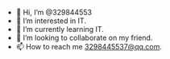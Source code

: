 - 👋 Hi, I’m @329844553
- 👀 I’m interested in IT.
- 🌱 I’m currently learning IT.
- 💞️ I’m looking to collaborate on my friend.
- 📫 How to reach me 3298445537@qq.com.

<!---
329844553/329844553 is a ✨ special ✨ repository because its `README.md` (this file) appears on your GitHub profile.
You can click the Preview link to take a look at your changes.
--->
